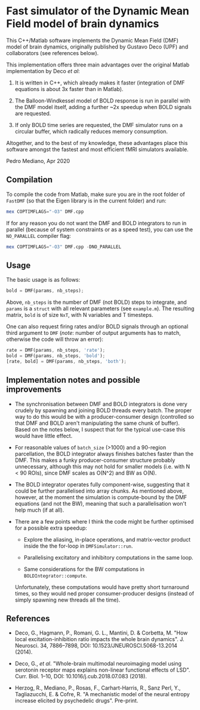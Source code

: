 Fast simulator of the Dynamic Mean Field model of brain dynamics
================================================================

This C++/Matlab software implements the Dynamic Mean Field (DMF) model of brain
dynamics, originally published by Gustavo Deco (UPF) and collaborators (see
references below).

This implementation offers three main advantages over the original Matlab
implementation by Deco *et al*:

1. It is written in C++, which already makes it faster (integration of DMF
   equations is about 3x faster than in Matlab).

2. The Balloon-Windkessel model of BOLD response is run in parallel with the
   DMF model itself, adding a further ~2x speedup when BOLD signals are
   requested.

3. If only BOLD time series are requested, the DMF simulator runs on a circular
   buffer, which radically reduces memory consumption.

Altogether, and to the best of my knowledge, these advantages place this
software amongst the fastest and most efficient fMRI simulators available.

Pedro Mediano, Apr 2020


## Compilation

To compile the code from Matlab, make sure you are in the root folder of
`FastDMF` (so that the Eigen library is in the current folder) and run:

```octave
mex COPTIMFLAGS="-O3" DMF.cpp
```

If for any reason you do not want the DMF and BOLD integrators to run in
parallel (because of system constraints or as a speed test), you can use the
`NO_PARALLEL` compiler flag:

```octave
mex COPTIMFLAGS="-O3" DMF.cpp -DNO_PARALLEL
```


## Usage

The basic usage is as follows:

```octave
bold = DMF(params, nb_steps);
```

Above, `nb_steps` is the number of DMF (not BOLD) steps to integrate, and
`params` is a `struct` with all relevant parameters (see `example.m`). The
resulting matrix, `bold` is of size `NxT`, with N variables and T timesteps.

One can also request firing rates and/or BOLD signals through an optional third
argument to `DMF` (*note*: number of output arguments has to match, otherwise
the code will throw an error):

```octave
rate = DMF(params, nb_steps, 'rate');
bold = DMF(params, nb_steps, 'bold');
[rate, bold] = DMF(params, nb_steps, 'both');
```


## Implementation notes and possible improvements

* The synchronisation between DMF and BOLD integrators is done very crudely by
  spawning and joining BOLD threads every batch. The proper way to do this
  would be with a producer-consumer design (controlled so that DMF and BOLD
  aren't manipulating the same chunk of buffer). Based on the notes below, I
  suspect that for the typical use-case this would have little effect.

* For reasonable values of `batch_size` (>1000) and a 90-region parcellation,
  the BOLD integrator always finishes batches faster than the DMF. This makes a
  funky producer-consumer structure probably unnecessary, although this may not
  hold for smaller models (i.e. with N < 90 ROIs), since DMF scales as O(N^2)
  and BW as O(N).

* The BOLD integrator operates fully component-wise, suggesting that it could
  be further parallelised into array chunks. As mentioned above, however, at
  the moment the simulation is compute-bound by the DMF equations (and not the
  BW), meaning that such a parallelisation won't help much (if at all).

* There are a few points where I think the code might be further optimised for
  a possible extra speedup:

    - Explore the aliasing, in-place operations, and matrix-vector product inside
      the the for-loop in `DMFSimulator::run`.
  
    - Parallelising excitatory and inhibitory computations in the same loop.
  
    - Same considerations for the BW computations in `BOLDIntegrator::compute`.

  Unfortunately, these computations would have pretty short turnaround times,
  so they would ned proper consumer-producer designs (instead of simply
  spawning new threads all the time).


## References

* Deco, G., Hagmann, P., Romani, G. L., Mantini, D. & Corbetta, M. "How local
  excitation-inhibition ratio impacts the whole brain dynamics". J. Neurosci.
  34, 7886–7898, DOI: 10.1523/JNEUROSCI.5068-13.2014 (2014).

* Deco, G., *et al*. "Whole-brain multimodal neuroimaging model using serotonin
  receptor maps explains non-linear functional effects of LSD". Curr. Biol.
  1–10, DOI: 10.1016/j.cub.2018.07.083 (2018).

* Herzog, R., Mediano, P., Rosas, F., Carhart-Harris, R., Sanz Perl, Y.,
  Tagliazucchi, E. & Cofre, R.  "A mechanistic model of the neural entropy
  increase elicited by psychedelic drugs". Pre-print.

